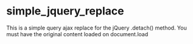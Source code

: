 # simple_jquery_replace
This is a simple query ajax replace for the jQuery .detach() method. You must have the original content loaded on document.load
